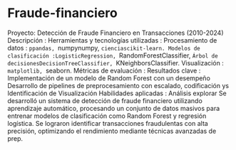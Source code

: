 # Fraude-financiero
Proyecto: Detección de Fraude Financiero en Transacciones (2010-2024)
Descripción :
Herramientas y tecnologías utilizadas :
Procesamiento de datos : `ppandas, `numpynumpy, `cienciascikit-learn.
Modelos de clasificación :LogisticRegression, `RandomForestClassifier, `Árbol de decisionesDecisionTreeClassifier, `KNeighborsClassifier.
Visualización : `matplotlib, `seaborn.
Métricas de evaluación :
Resultados clave :
Implementación de un modelo de Random Forest con un desempeño
Desarrollo de pipelines de preprocesamiento con escalado, codificación ys
Identificación de
Visualización
Habilidades aplicadas : Análisis explorar
Se desarrolló un sistema de detección de fraude financiero utilizando aprendizaje automático, procesando un conjunto de datos masivos para entrenar modelos de clasificación como Random Forest y regresión logística. Se lograron identificar transacciones fraudulentas con alta precisión, optimizando el rendimiento mediante técnicas avanzadas de prep.
